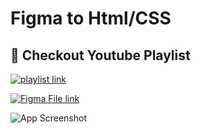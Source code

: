 
# Figma to Html/CSS




## 🔗 Checkout Youtube Playlist
[![playlist link](https://img.shields.io/badge/YouTube-FF0000?style=for-the-badge&logo=youtube&logoColor=white)](https://youtube.com/playlist?list=PLajrEW_ytogO0nddpKWx2NHQLyiK86Ayp)

[![Figma File link](https://img.shields.io/badge/Figma-F24E1E?style=for-the-badge&logo=figma&logoColor=white)](https://www.figma.com/file/mPvdj5lGSaDp1DJbszJGFG/Websites)


![App Screenshot](https://drive.google.com/uc?export=view&id=1kZeTUX3LViBTCNEqEhhyJ-rsHXVyl88P)
